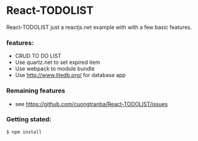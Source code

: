 # React-TODOLIST
React-TODOLIST just a reactjs.net example with with a few basic features.
### features:

  - CRUD TO DO LIST
  - Use quartz.net to set expired item 
  - Use webpack to module bundle
  - Use http://www.litedb.org/ for database app

### Remaining features
  - see https://github.com/cuongtranba/React-TODOLIST/issues
### Getting stated:
    $ npm install 
    

